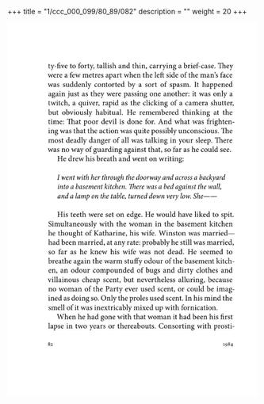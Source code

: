 +++
title = "1/ccc_000_099/80_89/082"
description = ""
weight = 20
+++

<img class="center-fit-jpg" src="/jpg_/out_jpg_1984__082.jpg" ></img>

